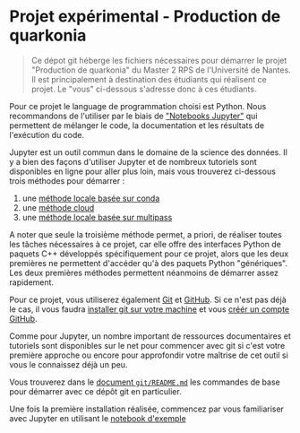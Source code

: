 # Projet expérimental - Production de quarkonia

> Ce dépot git héberge les fichiers nécessaires pour démarrer le projet "Production de quarkonia" du Master 2 RPS de l'Université de Nantes. Il est principalement à destination des étudiants qui réalisent ce projet. Le "vous" ci-dessous s'adresse donc à ces étudiants.

Pour ce projet le language de programmation choisi est Python. Nous recommandons de l'utiliser par le biais de ["Notebooks Jupyter"](https://jupyter.org) qui permettent de mélanger le code, la documentation et les résultats de l'exécution du code.  

Jupyter est un outil commun dans le domaine de la science des données. Il y a bien des façons d'utiliser Jupyter et de nombreux tutoriels sont disponibles en ligne pour aller plus loin, mais vous trouverez ci-dessous trois méthodes pour démarrer :

1. une [méthode locale basée sur conda](conda/README.md)
2. une [méthode cloud](cloud/README.md)
3. une [méthode locale basée sur multipass](multipass/README.md)

A noter que seule la troisième méthode permet, a priori, de réaliser toutes les tâches nécessaires à ce projet, car elle offre des interfaces Python de paquets C++ développés spécifiquement pour ce projet, alors que les deux premières ne permettent d'accéder qu'à des paquets Python "génériques". Les deux premières méthodes permettent néanmoins de démarrer assez rapidement.

Pour ce projet, vous utiliserez également [Git](https://git.com) et [GitHub](https://github.com). Si ce n'est pas déjà le cas, il vous faudra [installer git sur votre machine](https://git-scm.com/book/en/v2/Getting-Started-Installing-Git) et vous [créér un compte GitHub](https://fr.wikihow.com/créer-un-compte-sur-GitHub).

Comme pour Jupyter, un nombre important de ressources documentaires et tutoriels sont disponibles sur le net pour commencer avec git si c'est votre première approche ou encore pour approfondir votre maîtrise de cet outil si vous le connaissez déjà un peu.

Vous trouverez dans le [document `git/README.md`](git/README.md) les commandes de base pour démarrer avec ce dépôt git en particulier.

Une fois la première installation réalisée, commencez par vous familiariser avec Jupyter en utilisant le [notebook d'exemple](notebooks/muon-eta-distribution.ipynb)

